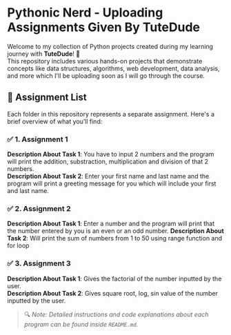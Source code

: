 # Pythonic Nerd - Uploading Assignments Given By TuteDude

Welcome to my collection of Python projects created during my learning journey with **TuteDude**! 🚀  
This repository includes various hands-on projects that demonstrate concepts like data structures, algorithms, web development, data analysis, and more which I'll be uploading soon as I will go through the course.

## 📁 Assignment List

Each folder in this repository represents a separate assignment. Here's a brief overview of what you’ll find:

### ✅ 1. Assignment 1
**Description About Task 1**: You have to input 2 numbers and the program will print the addition, substraction, multiplication and division of that 2 numbers.\
**Description About Task 2**: Enter your first name and last name and the program will print a greeting message for you which will include your first and last name.

### ✅ 2. Assignment 2
**Description About Task 1**: Enter a number and the program will print that the number entered by you is an even or an odd number.
**Description About Task 2**: Will print the sum of numbers from 1 to 50 using range function and for loop

### ✅ 3. Assignment 3
**Description About Task 1**: Gives the factorial of the number inputted by the user.\
**Description About Task 2**: Gives square root, log, sin value of the number inputted by the user.

> 🔍 _Note: Detailed instructions and code explanations about each program can be found inside `README.md`._

